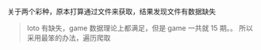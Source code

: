<!--
 * @Author: maple
 * @Date: 2020-08-16 13:29:25
 * @LastEditors: maple
 * @LastEditTime: 2020-08-16 13:31:26
-->
关于两个彩种，原本打算通过文件来获取，结果发现文件有数据缺失
> loto 有缺失，game 数据理论上都满足，但是 game 一共就 15 期。。
所以采用最笨的办法，遍历爬取